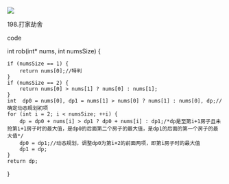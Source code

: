 ![](https://lalala1502.oss-cn-beijing.aliyuncs.com/%E5%B1%8F%E5%B9%95%E6%88%AA%E5%9B%BE%202024-04-09%20223745.png)

198.打家劫舍

code

int rob(int* nums, int numsSize) {

	if (numsSize == 1) {
		return nums[0];//特判
	}
	if (numsSize == 2) {
		return nums[0] > nums[1] ? nums[0] : nums[1];
	}
	int  dp0 = nums[0], dp1 = nums[1] > nums[0] ? nums[1] : nums[0], dp;//确定动态规划初项
	for (int i = 2; i < numsSize; ++i) {
		dp = dp0 + nums[i] > dp1 ? dp0 + nums[i] : dp1;/*dp是至第i+1房子且未抢第i+1房子时的最大值，是dp0的后面第二个房子的最大值，是dp1的后面的第一个房子的最大值*/
		dp0 = dp1;//动态规划，调整dp0为第i+2的前面两项，即第i房子时的最大值
		dp1 = dp;
	}
	return dp;
}